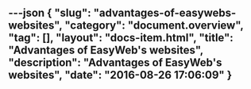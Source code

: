 ---json
{
    "slug": "advantages-of-easywebs-websites",
    "category": "document.overview",
    "tag": [],
    "layout": "docs-item.html",
    "title": "Advantages of EasyWeb's websites",
    "description": "Advantages of EasyWeb's websites",
    "date": "2016-08-26 17:06:09"
}
---
